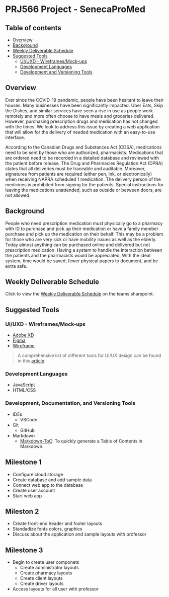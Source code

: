 # PRJ566 Project - SenecaProMed

## Table of contents

- [Overview](#overview)
- [Background](#background)
- [Weekly Deliverable Schedule](#weekly-deliverable-schedule)
- [Suggested Tools](#suggested-tools)
  - [UI/UXD - Wireframes/Mock-ups](#uiuxd---wireframesmock-ups)
  - [Development Languages](#development-languages)
  - [Development and Versioning Tools](#development-and-versioning-tools)

## Overview

Ever since the COVID-19 pandemic, people have been hesitant to leave their houses. Many businesses have been significantly impacted. Uber Eats, Skip the Dishes, and similar services have seen a rise in use as people work remotely and more often choose to have meals and groceries delivered. However, purchasing prescription drugs and medication has not changed with the times. We look to address this issue by creating a web application that will allow for the delivery of needed medication with an easy-to-use interface.

According to the Canadian Drugs and Substances Act (CDSA), medications need to be sent by those who are authorized, pharmacists. Medications that are ordered need to be recorded in a detailed database and reviewed with the patient before release. The Drug and Pharmacies Regulation Act (DPRA) states that all deliveries must be traceable and auditable. Moreover, signatures from patients are required (either pen, ink, or electronically) when receiving NAPRA scheduled 1 medication. The delivery person of the medicines is prohibited from signing for the patients. Special instructions for leaving the medications unattended, such as outside or between doors, are not allowed.

## Background

People who need prescription medication must physically go to a pharmacy with ID to purchase and pick up their medication or have a family member purchase and pick up the medication on their behalf. This may be a problem for those who are very sick or have mobility issues as well as the elderly. Today almost anything can be purchased online and delivered but not prescription medication. 
Having a system to handle the interaction between the patients and the pharmacists would be appreciated. With the ideal system, time would be saved, fewer physical papers to document, and be extra safe. 

## Weekly Deliverable Schedule

Click to view the [Weekly Deliverable Schedule](https://seneca.sharepoint.com/:x:/r/sites/2023WinterPRJ666NAAProjectImplementationcopy/_layouts/15/Doc.aspx?action=edit&sourcedoc=%7Bd1649f49-b9ef-4213-8a1b-b955fb3a7386%7D&wdOrigin=TEAMS-ELECTRON.teamsSdk.openFilePreview&wdExp=TEAMS-CONTROL&web=1) on the teams sharepoint. 

## Suggested Tools

### UI/UXD - Wireframes/Mock-ups

- [Adobe XD](https://www.adobe.com/ca/products/xd.html)
- [Figma](https://www.figma.com/)
- [Wireframe](https://wireframe.cc/)

> A comprehensive list of different tools for UI/UX design can be found in this [article](https://webflow.com/blog/ui-ux-design-tools).  

### Development Languages

- JavaScript
- HTML/CSS

### Development, Documentation, and Versioning Tools

- IDEs
  - VSCode
- Git
  - GitHub
- Markdown
  - [Markdown-ToC](https://luciopaiva.com/markdown-toc/): To quickly generate a Table of Contents in Markdown.

## Milestone 1 
 - Configure cloud storage
 - Create database and add sample data
 - Connect web app to the database
 - Create user account
 - Start web app

## Mileston 2 
  - Create front-end header and footer layouts
  - Standadize fonts colors, graphics
  - Discuss about the application and sample layouts with professor

## Milestone 3
  - Begin to create user componets
      - Create administrator layouts
      - Create pharmacy layouts
      - Create client layouts
      - Create driver layouts
  - Access layouts for all user with professor
    
